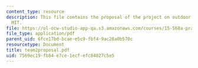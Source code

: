 ```yaml
---
content_type: resource
description: This file contains the proposal of the project on outdoor wireless at
  MIT.
file: https://ol-ocw-studio-app-qa.s3.amazonaws.com/courses/15-568a-practical-information-technology-management-spring-2005/7569ec19fb84e7ce1ecfefc84027c5e5_team2proposal.pdf
file_type: application/pdf
parent_uid: 6fce17bd-bcae-e5c9-fbf4-9ac28a0b570c
resourcetype: Document
title: team2proposal.pdf
uid: 7569ec19-fb84-e7ce-1ecf-efc84027c5e5
---
```

